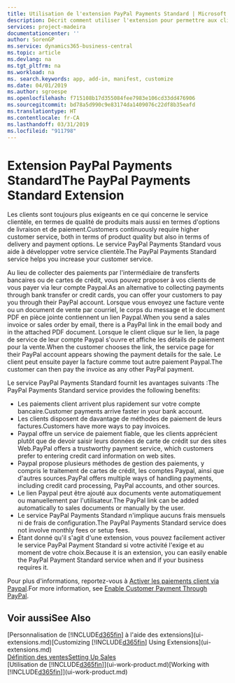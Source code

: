 ```yaml
---
title: Utilisation de l'extension PayPal Payments Standard | Microsoft Docs
description: Décrit comment utiliser l'extension pour permettre aux clients d'effectuer des paiements avec Paypal.
services: project-madeira
documentationcenter: ''
author: SorenGP
ms.service: dynamics365-business-central
ms.topic: article
ms.devlang: na
ms.tgt_pltfrm: na
ms.workload: na
ms. search.keywords: app, add-in, manifest, customize
ms.date: 04/01/2019
ms.author: sgroespe
ms.openlocfilehash: f715108b17d355084fee7983e106cd33dd476906
ms.sourcegitcommit: bd78a5d990c9e83174da1409076c22df8b35eafd
ms.translationtype: HT
ms.contentlocale: fr-CA
ms.lasthandoff: 03/31/2019
ms.locfileid: "911798"
---
```

# <a name="the-paypal-payments-standard-extension"></a><span data-ttu-id="13060-103">Extension PayPal Payments Standard</span><span class="sxs-lookup"><span data-stu-id="13060-103">The PayPal Payments Standard Extension</span></span>
<span data-ttu-id="13060-104">Les clients sont toujours plus exigeants en ce qui concerne le service clientèle, en termes de qualité de produits mais aussi en termes d'options de livraison et de paiement.</span><span class="sxs-lookup"><span data-stu-id="13060-104">Customers continuously require higher customer service, both in terms of product quality but also in terms of delivery and payment options.</span></span> <span data-ttu-id="13060-105">Le service PayPal Payments Standard vous aide à développer votre service clientèle.</span><span class="sxs-lookup"><span data-stu-id="13060-105">The PayPal Payments Standard service helps you increase your customer service.</span></span>

<span data-ttu-id="13060-106">Au lieu de collecter des paiements par l'intermédiaire de transferts bancaires ou de cartes de crédit, vous pouvez proposer à vos clients de vous payer via leur compte Paypal.</span><span class="sxs-lookup"><span data-stu-id="13060-106">As an alternative to collecting payments through bank transfer or credit cards, you can offer your customers to pay you through their PayPal account.</span></span> <span data-ttu-id="13060-107">Lorsque vous envoyez une facture vente ou un document de vente par courriel, le corps du message et le document PDF en pièce jointe contiennent un lien Paypal.</span><span class="sxs-lookup"><span data-stu-id="13060-107">When you send a sales invoice or sales order by email, there is a PayPal link in the email body and in the attached PDF document.</span></span> <span data-ttu-id="13060-108">Lorsque le client clique sur le lien, la page de service de leur compte Paypal s'ouvre et affiche les détails de paiement pour la vente.</span><span class="sxs-lookup"><span data-stu-id="13060-108">When the customer chooses the link, the service page for their PayPal account appears showing the payment details for the sale.</span></span> <span data-ttu-id="13060-109">Le client peut ensuite payer la facture comme tout autre paiement Paypal.</span><span class="sxs-lookup"><span data-stu-id="13060-109">The customer can then pay the invoice as any other PayPal payment.</span></span>

<span data-ttu-id="13060-110">Le service PayPal Payments Standard fournit les avantages suivants :</span><span class="sxs-lookup"><span data-stu-id="13060-110">The PayPal Payments Standard service provides the following benefits:</span></span>

* <span data-ttu-id="13060-111">Les paiements client arrivent plus rapidement sur votre compte bancaire.</span><span class="sxs-lookup"><span data-stu-id="13060-111">Customer payments arrive faster in your bank account.</span></span>
* <span data-ttu-id="13060-112">Les clients disposent de davantage de méthodes de paiement de leurs factures.</span><span class="sxs-lookup"><span data-stu-id="13060-112">Customers have more ways to pay invoices.</span></span>
* <span data-ttu-id="13060-113">Paypal offre un service de paiement fiable, que les clients apprécient plutôt que de devoir saisir leurs données de carte de crédit sur des sites Web.</span><span class="sxs-lookup"><span data-stu-id="13060-113">PayPal offers a trustworthy payment service, which customers prefer to entering credit card information on web sites.</span></span>
* <span data-ttu-id="13060-114">Paypal propose plusieurs méthodes de gestion des paiements, y compris le traitement de cartes de crédit, les comptes Paypal, ainsi que d'autres sources.</span><span class="sxs-lookup"><span data-stu-id="13060-114">PayPal offers multiple ways of handling payments, including credit card processing, PayPal accounts, and other sources.</span></span>
* <span data-ttu-id="13060-115">Le lien Paypal peut être ajouté aux documents vente automatiquement ou manuellement par l'utilisateur.</span><span class="sxs-lookup"><span data-stu-id="13060-115">The PayPal link can be added automatically to sales documents or manually by the user.</span></span>
* <span data-ttu-id="13060-116">Le service PayPal Payments Standard n'implique aucuns frais mensuels ni de frais de configuration.</span><span class="sxs-lookup"><span data-stu-id="13060-116">The PayPal Payments Standard service does not involve monthly fees or setup fees.</span></span>
* <span data-ttu-id="13060-117">Étant donné qu'il s'agit d'une extension, vous pouvez facilement activer le service PayPal Payment Standard si votre activité l'exige et au moment de votre choix.</span><span class="sxs-lookup"><span data-stu-id="13060-117">Because it is an extension, you can easily enable the PayPal Payment Standard service when and if your business requires it.</span></span>  

<span data-ttu-id="13060-118">Pour plus d'informations, reportez-vous à [Activer les paiements client via Paypal](sales-how-enable-payment-service-extensions.md).</span><span class="sxs-lookup"><span data-stu-id="13060-118">For more information, see [Enable Customer Payment Through PayPal](sales-how-enable-payment-service-extensions.md).</span></span>

## <a name="see-also"></a><span data-ttu-id="13060-119">Voir aussi</span><span class="sxs-lookup"><span data-stu-id="13060-119">See Also</span></span>
<span data-ttu-id="13060-120">[Personnalisation de [!INCLUDE[d365fin](includes/d365fin_md.md)] à l'aide des extensions](ui-extensions.md)</span><span class="sxs-lookup"><span data-stu-id="13060-120">[Customizing [!INCLUDE[d365fin](includes/d365fin_md.md)] Using Extensions](ui-extensions.md)</span></span>  
[<span data-ttu-id="13060-121">Définition des ventes</span><span class="sxs-lookup"><span data-stu-id="13060-121">Setting Up Sales</span></span>](sales-setup-sales.md)  
<span data-ttu-id="13060-122">[Utilisation de [!INCLUDE[d365fin](includes/d365fin_md.md)]](ui-work-product.md)</span><span class="sxs-lookup"><span data-stu-id="13060-122">[Working with [!INCLUDE[d365fin](includes/d365fin_md.md)]](ui-work-product.md)</span></span>
